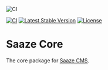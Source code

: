 ![CI](https://github.com/Saaze/core/workflows/CI/badge.svg?event=push)
<p>
<a href="https://github.com/Saaze/core/actions?query=workflow%3ACI"><img src="https://github.com/Saaze/core/workflows/CI/badge.svg?event=push" alt="CI"></a>
<a href="https://packagist.org/packages/saaze/core"><img src="https://img.shields.io/packagist/v/Saaze/core" alt="Latest Stable Version"></a>
<a href="https://packagist.org/packages/saaze/core"><img src="https://img.shields.io/packagist/l/Saaze/core" alt="License"></a>
</p>


# Saaze Core

The core package for [Saaze CMS](https://github.com/Saaze/saaze).
